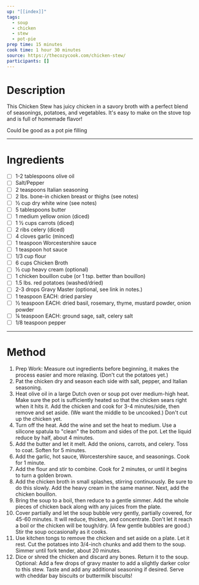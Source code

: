 ```yaml
---
up: "[[index]]"
tags:
  - soup
  - chicken
  - stew
  - pot-pie
prep time: 15 minutes
cook time: 1 hour 30 minutes
source: https://thecozycook.com/chicken-stew/
participants: []
---
```

# Description
This Chicken Stew has juicy chicken in a savory broth with a perfect blend of seasonings, potatoes, and vegetables. It's easy to make on the stove top and is full of homemade flavor!

Could be good as a pot pie filling

---

# Ingredients
- [ ] 1-2 tablespoons olive oil
- [ ] Salt/Pepper
- [ ] 2 teaspoons Italian seasoning
- [ ] 2 lbs. bone-in chicken breast or thighs (see notes)
- [ ] ½ cup dry white wine (see notes)
- [ ] 5 tablespoons butter
- [ ] 1 medium yellow onion (diced)
- [ ] 1 ½ cups carrots (diced)
- [ ] 2 ribs celery (diced)
- [ ] 4 cloves garlic (minced)
- [ ] 1 teaspoon Worcestershire sauce
- [ ] 1 teaspoon hot sauce
- [ ] 1/3 cup flour
- [ ] 6 cups Chicken Broth
- [ ] ½ cup heavy cream (optional)
- [ ] 1 chicken bouillon cube (or 1 tsp. better than bouillon)
- [ ] 1.5 lbs. red potatoes (washed/dried)
- [ ] 2-3 drops Gravy Master (optional, see link in notes.)
- [ ] 1 teaspoon EACH: dried parsley
- [ ] ½ teaspoon EACH: dried basil, rosemary, thyme, mustard powder, onion powder
- [ ] ¼ teaspoon EACH: ground sage, salt, celery salt
- [ ] 1/8 teaspoon pepper

---

# Method
1. Prep Work: Measure out ingredients before beginning, it makes the process easier and more relaxing. (Don't cut the potatoes yet.)
2. Pat the chicken dry and season each side with salt, pepper, and Italian seasoning.
3. Heat olive oil in a large Dutch oven or soup pot over medium-high heat. Make sure the pot is sufficiently heated so that the chicken sears right when it hits it. Add the chicken and cook for 3-4 minutes/side, then remove and set aside. (We want the middle to be uncooked.) Don't cut up the chicken yet.
4. Turn off the heat. Add the wine and set the heat to medium. Use a silicone spatula to "clean" the bottom and sides of the pot. Let the liquid reduce by half, about 4 minutes.
5. Add the butter and let it melt. Add the onions, carrots, and celery. Toss to coat. Soften for 5 minutes.
6. Add the garlic, hot sauce, Worcestershire sauce, and seasonings. Cook for 1 minute.
7. Add the flour and stir to combine. Cook for 2 minutes, or until it begins to turn a golden brown.
8. Add the chicken broth in small splashes, stirring continuously. Be sure to do this slowly. Add the heavy cream in the same manner. Next, add the chicken bouillon.
9. Bring the soup to a boil, then reduce to a gentle simmer. Add the whole pieces of chicken back along with any juices from the plate.
10. Cover partially and let the soup bubble very gently, partially covered, for 45-60 minutes. It will reduce, thicken, and concentrate. Don't let it reach a boil or the chicken will be tough/dry. (A few gentle bubbles are good.) Stir the soup occasionally as it cooks.
11. Use kitchen tongs to remove the chicken and set aside on a plate. Let it rest. Cut the potatoes into 3/4-inch chunks and add them to the soup. Simmer until fork tender, about 20 minutes.
12. Dice or shred the chicken and discard any bones. Return it to the soup. Optional: Add a few drops of gravy master to add a slightly darker color to this stew. Taste and add any additional seasoning if desired. Serve with cheddar bay biscuits or buttermilk biscuits!